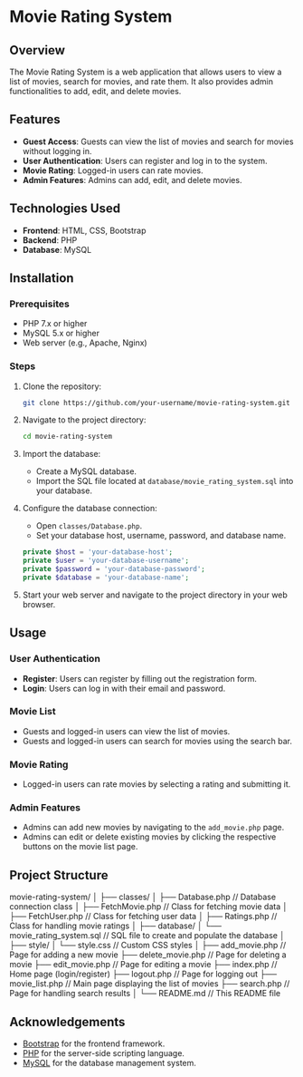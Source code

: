 # Movie Rating System

## Overview

The Movie Rating System is a web application that allows users to view a list of movies, search for movies, and rate them. It also provides admin functionalities to add, edit, and delete movies.

## Features

- **Guest Access**: Guests can view the list of movies and search for movies without logging in.
- **User Authentication**: Users can register and log in to the system.
- **Movie Rating**: Logged-in users can rate movies.
- **Admin Features**: Admins can add, edit, and delete movies.

## Technologies Used

- **Frontend**: HTML, CSS, Bootstrap
- **Backend**: PHP
- **Database**: MySQL

## Installation

### Prerequisites

- PHP 7.x or higher
- MySQL 5.x or higher
- Web server (e.g., Apache, Nginx)

### Steps

1. Clone the repository:
    ```bash
    git clone https://github.com/your-username/movie-rating-system.git
    ```

2. Navigate to the project directory:
    ```bash
    cd movie-rating-system
    ```

3. Import the database:
    - Create a MySQL database.
    - Import the SQL file located at `database/movie_rating_system.sql` into your database.

4. Configure the database connection:
    - Open `classes/Database.php`.
    - Set your database host, username, password, and database name.
    ```php
    private $host = 'your-database-host';
    private $user = 'your-database-username';
    private $password = 'your-database-password';
    private $database = 'your-database-name';
    ```

5. Start your web server and navigate to the project directory in your web browser.

## Usage

### User Authentication

- **Register**: Users can register by filling out the registration form.
- **Login**: Users can log in with their email and password.

### Movie List

- Guests and logged-in users can view the list of movies.
- Guests and logged-in users can search for movies using the search bar.

### Movie Rating

- Logged-in users can rate movies by selecting a rating and submitting it.

### Admin Features

- Admins can add new movies by navigating to the `add_movie.php` page.
- Admins can edit or delete existing movies by clicking the respective buttons on the movie list page.

## Project Structure

movie-rating-system/
│
├── classes/
│   ├── Database.php           // Database connection class
│   ├── FetchMovie.php         // Class for fetching movie data
│   ├── FetchUser.php          // Class for fetching user data
│   ├── Ratings.php            // Class for handling movie ratings
│
├── database/
│   └── movie_rating_system.sql  // SQL file to create and populate the database
│
├── style/
│   └── style.css              // Custom CSS styles
│
├── add_movie.php              // Page for adding a new movie
├── delete_movie.php           // Page for deleting a movie
├── edit_movie.php             // Page for editing a movie
├── index.php                  // Home page (login/register)
├── logout.php                 // Page for logging out
├── movie_list.php             // Main page displaying the list of movies
├── search.php                 // Page for handling search results
│
└── README.md                  // This README file


## Acknowledgements

- [Bootstrap](https://getbootstrap.com/) for the frontend framework.
- [PHP](https://www.php.net/) for the server-side scripting language.
- [MySQL](https://www.mysql.com/) for the database management system.
